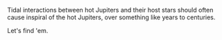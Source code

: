 Tidal interactions between hot Jupiters and their host stars should
often cause inspiral of the hot Jupiters, over something like years to
centuries.

Let's find 'em.
